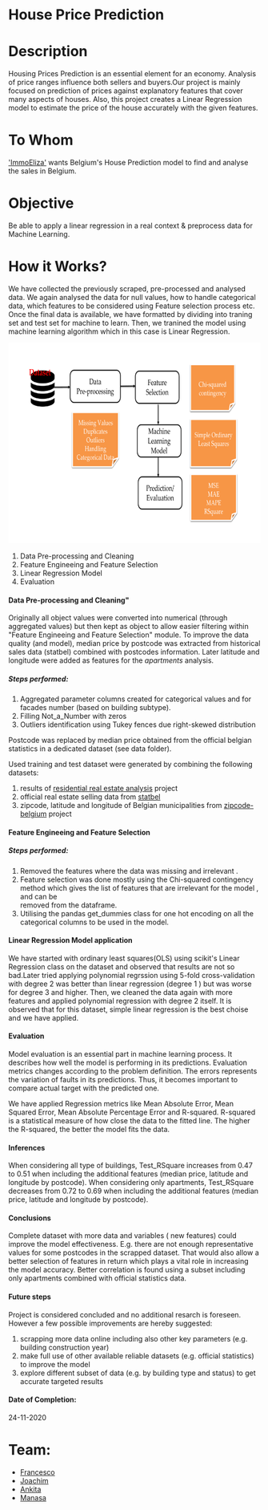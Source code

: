 # House Price Prediction

# Description

Housing Prices Prediction is an essential element for an economy. Analysis of price ranges influence both sellers and buyers.Our project is mainly focused on prediction of prices against explanatory features that cover many aspects of houses. Also, this project creates a Linear Regression model to estimate the price of the house accurately with the given features.

# To Whom

['ImmoEliza'](https://immoelissa.be/) wants Belgium's House Prediction model to find and analyse the sales in Belgium.

# Objective

Be able to apply a linear regression in a real context & preprocess data for Machine Learning.

# How it Works?

We have collected the previously scraped, pre-processed  and analysed data. We again analysed the data for null values, how to handle categorical data, which features to be considered using Feature selection process etc. Once the final data is available, we have formatted by dividing into traning set and test set for machine to learn. Then, we tranined the model using machine learning algorithm which in this case is Linear Regression. 

<img src="https://github.com/FrancescoMariottini/Belgium-prices-prediction/blob/manasa/assets/images/flowchart.png" width="700" height="400">

1. Data Pre-processing and Cleaning
2. Feature Engineeing and Feature Selection
3. Linear Regression Model 
4. Evaluation


#### Data Pre-processing and Cleaning"
Originally all object values were converted into numerical (through aggregated values) but then kept as object to allow easier filtering within "Feature Engineeing and Feature Selection" module.
To improve the data quality (and model), median price by postcode was extracted from historical sales data (statbel) combined with postcodes information.
Later latitude and longitude were added as features for the *apartments* analysis.

##### Steps performed:
1. Aggregated parameter columns created for categorical values and for facades number (based on building subtype). 
2. Filling Not_a_Number with zeros
3. Outliers identification using Tukey fences due right-skewed distribution

Postcode was replaced by median price obtained from the official belgian statistics in a dedicated dataset (see data folder).

Used training and test dataset were generated by combining the following datasets:
1. results of [residential real estate analysis](https://github.com/FrancescoMariottini/residential-real-estate-analysis) project
2. official real estate selling data from [statbel](https://bestat.statbel.fgov.be/bestat/crosstable.xhtml?view=8b645a91-0bd8-468b-88f4-4430e923a579)
3. zipcode, latitude and longitude of Belgian municipalities from [zipcode-belgium](https://github.com/jief/zipcode-belgium) project


#### Feature Engineeing and Feature Selection

##### Steps performed:

1. Removed the features where the data was missing and irrelevant . 
2. Feature selection was done mostly using the Chi-squared contingency method which gives the list of features that are irrelevant for the model , and can be     
   removed from the dataframe. 
3. Utilising the pandas get_dummies class for one hot encoding on all the categorical columns to be used in the model.

#### Linear Regression Model application

We have started with ordinary least squares(OLS) using scikit's Linear Regression class on the dataset and observed that results are not so bad.Later tried applying polynomial regrssion using 5-fold cross-validation with degree 2 was better than linear regression (degree 1
) but was worse for degree 3 and higher. Then, we cleaned the data again with more features and applied polynomial regression with degree 2 itself. It is observed that for this dataset, simple linear regression is the best choise and we have applied.

#### Evaluation

Model evaluation is an essential part in machine learning process. It describes how well the model is performing in its predictions. Evaluation metrics changes according to the problem definition. The errors represents the variation of faults in its predictions. Thus, it becomes important to compare actual target with the predicted one. 

We have applied Regression metrics like Mean Absolute Error, Mean Squared Error, Mean Absolute Percentage Error and R-squared. R-squared is a statistical measure of how close the data to the fitted line. The higher the R-squared, the better the model fits the data. 

#### Inferences 
When considering all type of buildings, Test_RSquare increases from 0.47 to 0.51 when including the additional features (median price, latitude and longitude by postcode).
When considering only apartments, Test_RSquare decreases from  0.72 to 0.69 when including the additional features (median price, latitude and longitude by postcode).

#### Conclusions
Complete dataset with more data and variables ( new features) could improve the model effectiveness. 
E.g. there are not enough representative values for some postcodes in the scrapped dataset.
That would also allow a better selection of features in return which plays a vital role in increasing the model accuracy.
Better correlation is found using a subset including only apartments combined with official statistics data.

#### Future steps
Project is considered concluded and no additional resarch is foreseen.
However a few possible improvements are hereby suggested:
1. scrapping more data online including also other key parameters (e.g. building construction year)
2. make full use of other available reliable datasets (e.g. official statistics) to improve the model
3. explore different subset of data (e.g. by building type and status) to get accurate targeted results

#### Date of Completion:
24-11-2020


# Team:
* [Francesco](https://be.linkedin.com/in/francescomariottini)<br>
* [Joachim](https://www.linkedin.com/in/jokotek/)<br>
* [Ankita](linkedin.com/in/ankitahaldia)<br>
* [Manasa](linkedin.com/in/manasanoolu)

